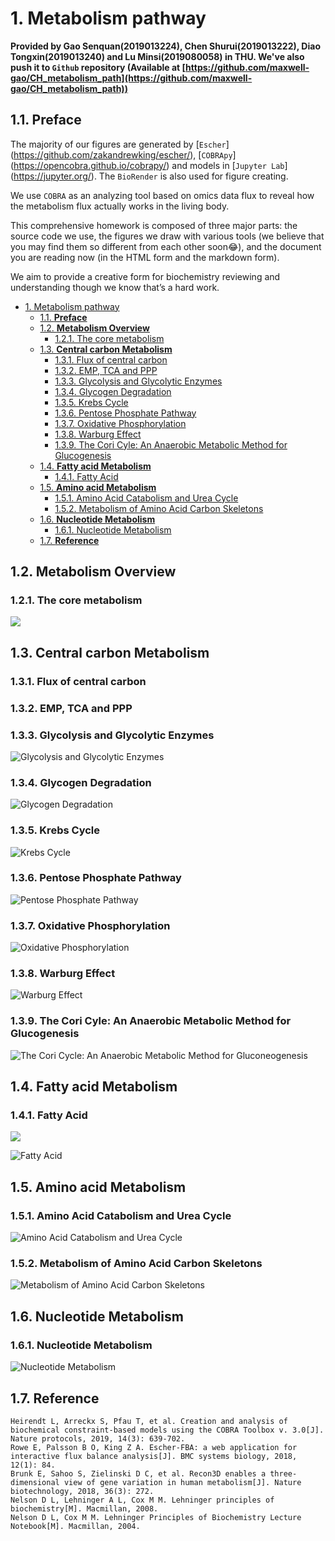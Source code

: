 # 1. Metabolism pathway

__Provided by Gao Senquan(2019013224), Chen Shurui(2019013222), Diao Tongxin(2019013240) and Lu Minsi(2019080058) in THU. We've also push it to `Github` repository
 (Available at [https://github.com/maxwell-gao/CH_metabolism_path](https://github.com/maxwell-gao/CH_metabolism_path))__

## 1.1. __Preface__

The majority of our figures are generated by [`Escher`] (https://github.com/zakandrewking/escher/), [`COBRApy`] (https://opencobra.github.io/cobrapy/) and models in [`Jupyter Lab`] (https://jupyter.org/). The `BioRender` is also used for figure creating. 

We use `COBRA` as an analyzing tool based on omics data flux to reveal how the metabolism flux actually works in the living body. 

This comprehensive homework is composed of three major parts: the source code we use, the figures we draw with various tools (we believe that you may find them so different from each other soon😂), and the document you are reading now (in the HTML form and the markdown form). 

We aim to provide a creative form for biochemistry reviewing and understanding though we know that’s a hard work. 

- [1. Metabolism pathway](#1-metabolism-pathway)
  - [1.1. __Preface__](#11-preface)
  - [1.2. __Metabolism Overview__](#12-metabolism-overview)
    - [1.2.1. The core metabolism](#121-the-core-metabolism)
  - [1.3. __Central carbon Metabolism__](#13-central-carbon-metabolism)
    - [1.3.1. Flux of central carbon](#131-flux-of-central-carbon)
    - [1.3.2. EMP, TCA and PPP](#132-emp-tca-and-ppp)
    - [1.3.3. Glycolysis and Glycolytic Enzymes](#133-glycolysis-and-glycolytic-enzymes)
    - [1.3.4. Glycogen Degradation](#134-glycogen-degradation)
    - [1.3.5. Krebs Cycle](#135-krebs-cycle)
    - [1.3.6. Pentose Phosphate Pathway](#136-pentose-phosphate-pathway)
    - [1.3.7. Oxidative Phosphorylation](#137-oxidative-phosphorylation)
    - [1.3.8. Warburg Effect](#138-warburg-effect)
    - [1.3.9. The Cori Cyle: An Anaerobic Metabolic Method for Glucogenesis](#139-the-cori-cyle-an-anaerobic-metabolic-method-for-glucogenesis)
  - [1.4. __Fatty acid Metabolism__](#14-fatty-acid-metabolism)
    - [1.4.1. Fatty Acid](#141-fatty-acid)
  - [1.5. __Amino acid Metabolism__](#15-amino-acid-metabolism)
    - [1.5.1. Amino Acid Catabolism and Urea Cycle](#151-amino-acid-catabolism-and-urea-cycle)
    - [1.5.2. Metabolism of Amino Acid Carbon Skeletons](#152-metabolism-of-amino-acid-carbon-skeletons)
  - [1.6. __Nucleotide Metabolism__](#16-nucleotide-metabolism)
    - [1.6.1. Nucleotide Metabolism](#161-nucleotide-metabolism)
  - [1.7. __Reference__](#17-reference)

## 1.2. __Metabolism Overview__

### 1.2.1. The core metabolism
![](GIF/core.gif)

<object width="75%" height="800px" data="Core.html"></object>

## 1.3. __Central carbon Metabolism__

### 1.3.1. Flux of central carbon
<object width="75%" height="1000px" data="CarbonMeta.html"></object>

### 1.3.2. EMP, TCA and PPP
<object width="75%" height="500px" data="EMP_TCA_PPP.html"></object>

### 1.3.3. Glycolysis and Glycolytic Enzymes
![Glycolysis and Glycolytic Enzymes](Figures/Glycolysis%20and%20Glycolytic%20Enzymes.png)

### 1.3.4. Glycogen Degradation
![Glycogen Degradation](Figures/Glycogen%20degradation.png)

### 1.3.5. Krebs Cycle
![Krebs Cycle](Figures/Krebs%20Cycle.png)

### 1.3.6. Pentose Phosphate Pathway
![Pentose Phosphate Pathway](Figures/Pentose%20Phosphate%20Pathway.png)

### 1.3.7. Oxidative Phosphorylation
![Oxidative Phosphorylation](Figures/Oxidative%20Phosphorylation.png)

### 1.3.8. Warburg Effect
![Warburg Effect](Figures/Warburg%20Effect.png)

### 1.3.9. The Cori Cyle: An Anaerobic Metabolic Method for Glucogenesis 
![The Cori Cycle: An Anaerobic Metabolic Method for Gluconeogenesis](Figures/The%20Cori%20Cycle_%20An%20Anaerobic%20Metabolic%20Method%20for%20Gluconeogenesis.png)


## 1.4. __Fatty acid Metabolism__

### 1.4.1. Fatty Acid

![](GIF/FattyAcid.gif)

<object width="75%" height="1000px" data="FAS.html"></object>

<object width="75%" height="1000px" data="FattyAcid.html"></object>

![Fatty Acid](Figures/Fatty%20Acid.svg "Fatty Acid")

## 1.5. __Amino acid Metabolism__

<object width="75%" height="1000px" data="AA.html"></object>

### 1.5.1. Amino Acid Catabolism and Urea Cycle
![Amino Acid Catabolism and Urea Cycle](Figures/Amino%20Acid%20Catabolism%20and%20Urea%20Cycle.png "Amino Acid Catabolism and Urea Cycle")

### 1.5.2. Metabolism of Amino Acid Carbon Skeletons
![Metabolism of Amino Acid Carbon Skeletons](Figures/Metabolism%20of%20Amino%20Acid%20Carbon%20Skeletons.png)

## 1.6. __Nucleotide Metabolism__

<object width="75%" height="1000px" data="Nucleotide.html"></object>

### 1.6.1. Nucleotide Metabolism
![Nucleotide Metabolism](Figures/Nucleotide%20Metabolism.png)

## 1.7. __Reference__
```
Heirendt L, Arreckx S, Pfau T, et al. Creation and analysis of biochemical constraint-based models using the COBRA Toolbox v. 3.0[J]. Nature protocols, 2019, 14(3): 639-702.
Rowe E, Palsson B O, King Z A. Escher-FBA: a web application for interactive flux balance analysis[J]. BMC systems biology, 2018, 12(1): 84.
Brunk E, Sahoo S, Zielinski D C, et al. Recon3D enables a three-dimensional view of gene variation in human metabolism[J]. Nature biotechnology, 2018, 36(3): 272.
Nelson D L, Lehninger A L, Cox M M. Lehninger principles of biochemistry[M]. Macmillan, 2008.
Nelson D L, Cox M M. Lehninger Principles of Biochemistry Lecture Notebook[M]. Macmillan, 2004.
```